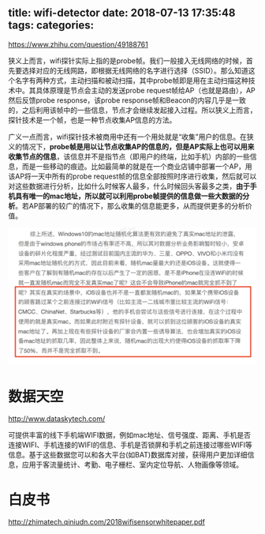 title: wifi-detector
date: 2018-07-13 17:35:48
tags:
categories:
---
https://www.zhihu.com/question/49188761

狭义上而言，wifi探针实际上指的是probe帧。我们一般接入无线网络的时候，首先要选择对应的无线网路，即根据无线网络的名字进行选择（SSID）。那么知道这个名字有两种方式，主动扫描和被动扫描，其中probe帧即是用在主动扫描这种技术中。其具体原理是节点会主动的发送probe request帧给AP（也就是路由），AP然后反馈probe response，该probe response帧和Beacon的内容几乎是一致的，之后利用该帧中的一些信息，节点才会继续发起接入过程。所以狭义上而言，探针技术是一个帧，也是一种节点收集AP信息的方法。

广义一点而言，wifi探针技术被商用中还有一个用处就是“收集”用户的信息。在狭义的情况下，**probe帧是用以让节点收集AP的信息的，但是AP实际上也可以用来收集节点的信息**，该信息并不是指节点（即用户的终端，比如手机）内部的一些信息，而是一些移动的痕迹。比如最简单的就是在一个商业店铺中部署一个AP，用该AP将一天中所有的probe request帧的信息全部按照时序进行收集，然后就可以对这些数据进行分析，比如什么时候客人最多，什么时候回头客最多之类，**由于手机具有唯一的mac地址，所以就可以利用probe帧提供的信息做一些大数据的分析**。若AP部署的较广的情况下，那么收集的信息能更多，从而提供更多的分析价值。



![upload successful](/images/pasted-214.png)



# 数据天空
http://www.dataskytech.com/

可提供丰富的线下手机端WIFI数据，例如mac地址、信号强度、距离、手机是否连接WIFI、手机连接的WIFI的信息、手机是否锁屏和手机之前连接过哪些WIFI等信息。基于这些数据您可以和各大平台(如BAT)数据库对接，获得用户更加详细信息，应用于客流量统计、考勤、电子栅栏、室内定位导航、人物画像等领域。


# 白皮书
http://zhimatech.qiniudn.com/2018wifisensorwhitepaper.pdf